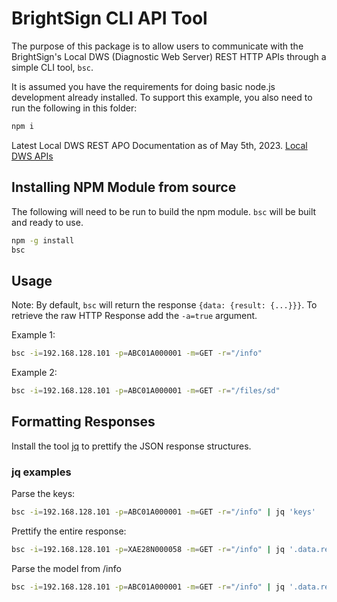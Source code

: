 # BrightSign CLI API Tool

The purpose of this package is to allow users to communicate with the BrightSign's Local DWS (Diagnostic Web Server) REST HTTP APIs through a simple CLI tool, `bsc`. 

It is assumed you have the requirements for doing basic node.js development already installed.  To support this example, you also need to run the following in this folder:

```bash
npm i
```

Latest Local DWS REST APO Documentation as of May 5th, 2023.
[Local DWS APIs](https://brightsign.atlassian.net/wiki/spaces/DOC/pages/1172734089/Local+DWS+APIs)

## Installing NPM Module from source

The following will need to be run to build the npm module. `bsc` will be built and ready to use. 

```bash
npm -g install
bsc
```

## Usage

Note: By default, `bsc` will return the response `{data: {result: {...}}}`. To retrieve the raw HTTP Response add the `-a=true` argument.

Example 1:
```bash
bsc -i=192.168.128.101 -p=ABC01A000001 -m=GET -r="/info"
```

Example 2:
```bash
bsc -i=192.168.128.101 -p=ABC01A000001 -m=GET -r="/files/sd"
```

## Formatting Responses

Install the tool [jq](https://stedolan.github.io/jq/download/) to prettify the JSON response structures.

### jq examples

Parse the keys:
```bash
bsc -i=192.168.128.101 -p=ABC01A000001 -m=GET -r="/info" | jq 'keys'
```

Prettify the entire response: 
```bash
bsc -i=192.168.128.101 -p=XAE28N000058 -m=GET -r="/info" | jq '.data.result'
```

Parse the model from /info
```bash
bsc -i=192.168.128.101 -p=ABC01A000001 -m=GET -r="/info" | jq '.data.result.model'
```